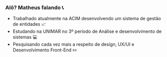 ### Alô?     Matheus falando :telephone_receiver:


- Trabalhado atualmente na ACIM desenvolvendo um sistema de gestão de entidades :chart_with_upwards_trend:
- Estudando na UNIMAR no 3º período de Análise e desenvolvimento de sistemas :computer:
- Pesquisando cada vez mais a respeito de design, UX/UI e Desenvolvimento Front-End ✏️
